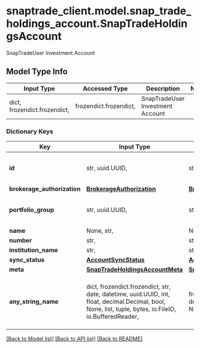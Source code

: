 # snaptrade_client.model.snap_trade_holdings_account.SnapTradeHoldingsAccount

SnapTradeUser Investment Account

## Model Type Info
Input Type | Accessed Type | Description | Notes
------------ | ------------- | ------------- | -------------
dict, frozendict.frozendict,  | frozendict.frozendict,  | SnapTradeUser Investment Account | 

### Dictionary Keys
Key | Input Type | Accessed Type | Description | Notes
------------ | ------------- | ------------- | ------------- | -------------
**id** | str, uuid.UUID,  | str,  |  | [optional] value must be a uuid
**brokerage_authorization** | [**BrokerageAuthorization**](BrokerageAuthorization.md) | [**BrokerageAuthorization**](BrokerageAuthorization.md) |  | [optional] 
**portfolio_group** | str, uuid.UUID,  | str,  |  | [optional] value must be a uuid
**name** | None, str,  | NoneClass, str,  |  | [optional] 
**number** | str,  | str,  |  | [optional] 
**institution_name** | str,  | str,  |  | [optional] 
**sync_status** | [**AccountSyncStatus**](AccountSyncStatus.md) | [**AccountSyncStatus**](AccountSyncStatus.md) |  | [optional] 
**meta** | [**SnapTradeHoldingsAccountMeta**](SnapTradeHoldingsAccountMeta.md) | [**SnapTradeHoldingsAccountMeta**](SnapTradeHoldingsAccountMeta.md) |  | [optional] 
**any_string_name** | dict, frozendict.frozendict, str, date, datetime, uuid.UUID, int, float, decimal.Decimal, bool, None, list, tuple, bytes, io.FileIO, io.BufferedReader,  | frozendict.frozendict, str, decimal.Decimal, BoolClass, NoneClass, tuple, bytes, FileIO | any string name can be used but the value must be the correct type | [optional]

[[Back to Model list]](../../README.md#documentation-for-models) [[Back to API list]](../../README.md#documentation-for-api-endpoints) [[Back to README]](../../README.md)

